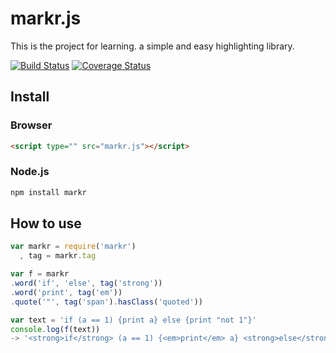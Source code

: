 markr.js 
======================================================================

This is the project for learning. a simple and easy highlighting library.

[![Build Status](https://travis-ci.org/shishidosoichiro/markr.js.svg?branch=master)](https://travis-ci.org/shishidosoichiro/markr.js)
[![Coverage Status](https://coveralls.io/repos/shishidosoichiro/markr.js/badge.svg?branch=master)](https://coveralls.io/r/shishidosoichiro/markr.js?branch=master)

## Install

### Browser

```html
<script type="" src="markr.js"></script>
```

### Node.js

```sh
npm install markr
```

## How to use

```javascript
var markr = require('markr')
  , tag = markr.tag

var f = markr
.word('if', 'else', tag('strong'))
.word('print', tag('em'))
.quote('"', tag('span').hasClass('quoted'))

var text = 'if (a == 1) {print a} else {print "not 1"}'
console.log(f(text))
-> '<strong>if</strong> (a == 1) {<em>print</em> a} <strong>else</strong> {<em>print</em> <span class="quoted">"not 1"</span>}'
```
